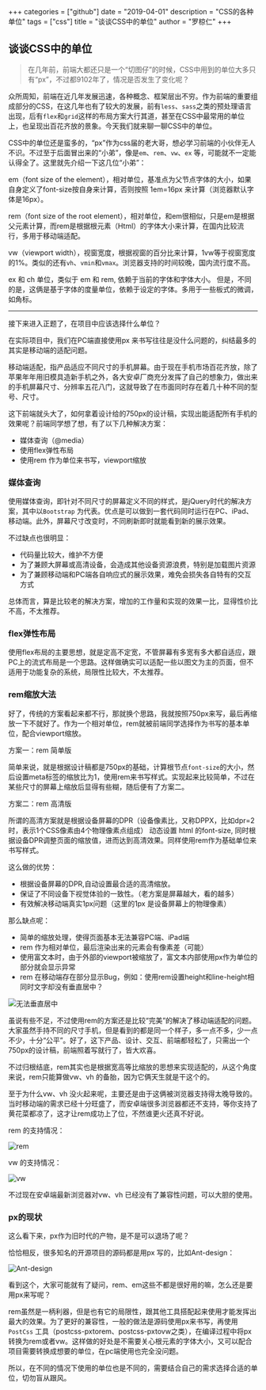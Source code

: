 +++
categories = ["github"]
date = "2019-04-01"
description = "CSS的各种单位"
tags = ["css"]
title = "谈谈CSS中的单位"
author = "罗椋仁"
+++

## 谈谈CSS中的单位

> 在几年前，前端大都还只是一个“切图仔”的时候，CSS中用到的单位大多只有“px”，不过都9102年了，情况是否发生了变化呢？

众所周知，前端在近几年发展迅速，各种概念、框架层出不穷。作为前端的重要组成部分的CSS，在这几年也有了较大的发展，前有`less`、`sass`之类的预处理语言出现，后有`flex`和`grid`这样的布局方案大行其道，甚至在CSS中最常用的单位上，也呈现出百花齐放的景象。今天我们就来聊一聊CSS中的单位。
<!--more-->

CSS中的单位还是蛮多的，“px”作为css届的老大哥，想必学习前端的小伙伴无人不识。不过至于后面冒出来的“小弟”，像是`em`、`rem`、`vw`、`ex` 等，可能就不一定能认得全了。这里就先介绍一下这几位“小弟”：

em（font size of the element），相对单位，基准点为父节点字体的大小，如果自身定义了font-size按自身来计算，否则按照 1em=16px 来计算（浏览器默认字体是16px）。

rem（font size of the root element），相对单位，和em很相似，只是em是根据父元素计算，而rem是根据根元素（Html）的字体大小来计算，在国内比较流行，多用于移动端适配。

vw（viewport width），视窗宽度，根据视窗的百分比来计算，1vw等于视窗宽度的1%。类似的还有`vh`、`vmin`和`vmax`。浏览器支持的时间较晚，国内流行度不高。

ex 和 ch 单位，类似于 em 和 rem, 依赖于当前的字体和字体大小。 但是，不同的是，这俩是基于字体的度量单位，依赖于设定的字体。多用于一些板式的微调，如角标。

---

接下来进入正题了，在项目中应该选择什么单位？

在实际项目中，我们在PC端直接使用px 来书写往往是没什么问题的，纠结最多的其实是移动端的适配问题。

移动端适配，指产品适应不同尺寸的手机屏幕。由于现在手机市场百花齐放，除了苹果年年用旧模具造新手机之外，各大安卓厂商充分发挥了自己的想象力，做出来的手机屏幕尺寸、分辨率五花八门，这就导致了在市面同时存在着几十种不同的型号、尺寸。

这下前端就头大了，如何拿着设计给的750px的设计稿，实现出能适配所有手机的效果呢？前端同学想了想，有了以下几种解决方案：

- 媒体查询（@media）
- 使用flex弹性布局
- 使用rem 作为单位来书写，viewport缩放

### 媒体查询

使用媒体查询，即针对不同尺寸的屏幕定义不同的样式，是jQuery时代的解决方案，其中以`Bootstrap` 为代表。优点是可以做到一套代码同时运行在PC、iPad、移动端。此外，屏幕尺寸改变时，不同刷新即时就能看到新的展示效果。

不过缺点也很明显：

- 代码量比较大，维护不方便
- 为了兼顾大屏幕或高清设备，会造成其他设备资源浪费，特别是加载图片资源
- 为了兼顾移动端和PC端各自响应式的展示效果，难免会损失各自特有的交互方式

总体而言，算是比较老的解决方案，增加的工作量和实现的效果一比，显得性价比不高，不太推荐。

### flex弹性布局

使用flex布局的主要思想，就是定高不定宽，不管屏幕有多宽有多大都自适应，跟PC上的流式布局是一个思路。这样做确实可以适配一些以图文为主的页面，但不适用于功能复杂的系统，局限性比较大，不太推荐。

### rem缩放大法

好了，传统的方案看起来都不行，那就换个思路，我就按照750px来写，最后再缩放一下不就好了。作为一个相对单位，rem就被前端同学选择作为书写的基本单位，配合viewport缩放。

方案一：rem 简单版

简单来说，就是根据设计稿都是750px的基础，计算根节点`font-size`的大小，然后设置meta标签的缩放比为1，使用rem来书写样式。实现起来比较简单，不过在某些尺寸的屏幕上缩放后显得有些糊，随后便有了方案二。

方案二：rem 高清版

所谓的高清方案就是根据设备屏幕的DPR（设备像素比，又称DPPX，比如dpr=2时，表示1个CSS像素由4个物理像素点组成） 动态设置 html 的font-size, 同时根据设备DPR调整页面的缩放值，进而达到高清效果。同样使用rem作为基础单位来书写样式。

这么做的优势：

- 根据设备屏幕的DPR,自动设置最合适的高清缩放。
- 保证了不同设备下视觉体验的一致性。（老方案是屏幕越大，看的越多）
- 有效解决移动端真实1px问题（这里的1px 是设备屏幕上的物理像素）

那么缺点呢：

- 简单的缩放处理，使得页面基本无法兼容PC端、iPad端
- rem 作为相对单位，最后渲染出来的元素会有像素差（可能）
- 使用富文本时，由于外部的viewport被缩放了，富文本内部使用px作为单位的部分就会显示异常
- rem 在移动端存在部分显示Bug，例如：使用rem设置height和line-height相同时文字却没有垂直居中？

![无法垂直居中](/img/unit_in_css/rem_mid_bug.png)

虽说有些不足，不过使用rem的方案还是比较“完美”的解决了移动端适配的问题。大家虽然手持不同的尺寸手机，但是看到的都是同一个样子，多一点不多，少一点不少，十分“公平”。好了，这下产品、设计、交互、前端都轻松了，只需出一个750px的设计稿，前端照着写就行了，皆大欢喜。

不过归根结底，rem其实也是根据宽高等比缩放的思想来实现适配的，从这个角度来说，rem只能算做vw、vh 的备胎，因为它俩天生就是干这个的。

至于为什么vw、vh 没火起来呢，主要还是由于这俩被浏览器支持得太晚导致的。当时移动端的需求已经十分旺盛了，而安卓端很多浏览器都还不支持，等你支持了黄花菜都凉了，这才让rem成功上了位，不然谁更火还真不好说。

rem 的支持情况：

![rem](/img/unit_in_css/rem_support.jpg)

vw 的支持情况：

![vw](/img/unit_in_css/vw_support.jpg)

不过现在安卓端最新浏览器对vw、vh 已经没有了兼容性问题，可以大胆的使用。

### px的现状

这么看下来，px作为旧时代的产物，是不是可以退场了呢？

恰恰相反，很多知名的开源项目的源码都是用px 写的，比如Ant-design：

![Ant-design](/img/unit_in_css/ant-source.png)

看到这个，大家可能就有了疑问，rem、em这些不都是很好用的嘛，怎么还是要用px来写呢？

rem虽然是一柄利器，但是也有它的局限性，跟其他工具搭配起来使用才能发挥出最大的效果。为了更好的兼容性，一般的做法是源码使用px来书写，再使用`PostCss` 工具（postcss-pxtorem、postcss-pxtovw之类），在编译过程中将px转换为rem或者vw。这样做的好处是不需要关心根元素的字体大小，又可以配合项目需要转换成想要的单位，在pc端使用也完全没问题。

所以，在不同的情况下使用的单位也是不同的，需要结合自己的需求选择合适的单位，切勿盲从跟风。
